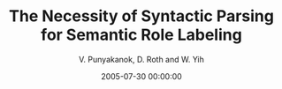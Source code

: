 ---
title: "The Necessity of Syntactic Parsing for Semantic Role Labeling"
collection: publications
permalink: /publication/2005-07-30-0013
date: 2005-07-30 00:00:00
author: 'V. Punyakanok, D. Roth and W. Yih'
venue: 'IJCAI-2005'
---